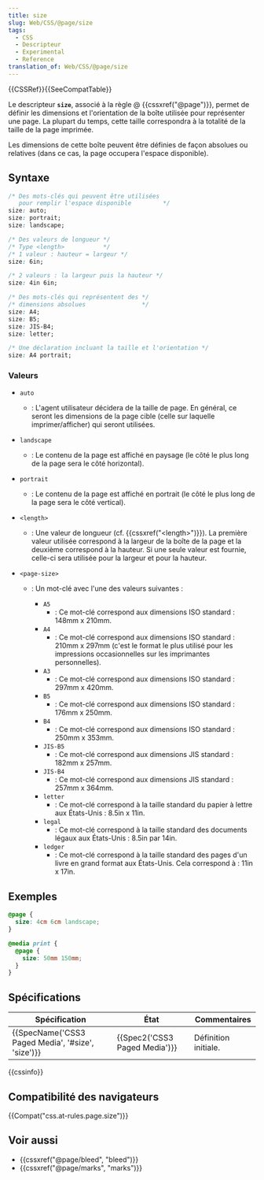```yaml
---
title: size
slug: Web/CSS/@page/size
tags:
  - CSS
  - Descripteur
  - Experimental
  - Reference
translation_of: Web/CSS/@page/size
---
```


{{CSSRef}}{{SeeCompatTable}}

Le descripteur **`size`**, associé à la règle @ {{cssxref("@page")}}, permet de définir les dimensions et l'orientation de la boîte utilisée pour représenter une page. La plupart du temps, cette taille correspondra à la totalité de la taille de la page imprimée.

Les dimensions de cette boîte peuvent être définies de façon absolues ou relatives (dans ce cas, la page occupera l'espace disponible).

## Syntaxe

```css
/* Des mots-clés qui peuvent être utilisées
   pour remplir l'espace disponible         */
size: auto;
size: portrait;
size: landscape;

/* Des valeurs de longueur */
/* Type <length>           */
/* 1 valeur : hauteur = largeur */
size: 6in;

/* 2 valeurs : la largeur puis la hauteur */
size: 4in 6in;

/* Des mots-clés qui représentent des */
/* dimensions absolues                */
size: A4;
size: B5;
size: JIS-B4;
size: letter;

/* Une déclaration incluant la taille et l'orientation */
size: A4 portrait;
```

### Valeurs

- `auto`
  - : L'agent utilisateur décidera de la taille de page. En général, ce seront les dimensions de la page cible (celle sur laquelle imprimer/afficher) qui seront utilisées.
- `landscape`
  - : Le contenu de la page est affiché en paysage (le côté le plus long de la page sera le côté horizontal).
- `portrait`
  - : Le contenu de la page est affiché en portrait (le côté le plus long de la page sera le côté vertical).
- `<length>`
  - : Une valeur de longueur (cf. {{cssxref("&lt;length&gt;")}}). La première valeur utilisée correspond à la largeur de la boîte de la page et la deuxième correspond à la hauteur. Si une seule valeur est fournie, celle-ci sera utilisée pour la largeur et pour la hauteur.
- `<page-size>`

  - : Un mot-clé avec l'une des valeurs suivantes :

    - `A5`
      - : Ce mot-clé correspond aux dimensions ISO standard : 148mm x 210mm.
    - `A4`
      - : Ce mot-clé correspond aux dimensions ISO standard : 210mm x 297mm (c'est le format le plus utilisé pour les impressions occasionnelles sur les imprimantes personnelles).
    - `A3`
      - : Ce mot-clé correspond aux dimensions ISO standard : 297mm x 420mm.
    - `B5`
      - : Ce mot-clé correspond aux dimensions ISO standard : 176mm x 250mm.
    - `B4`
      - : Ce mot-clé correspond aux dimensions ISO standard : 250mm x 353mm.
    - `JIS-B5`
      - : Ce mot-clé correspond aux dimensions JIS standard : 182mm x 257mm.
    - `JIS-B4`
      - : Ce mot-clé correspond aux dimensions JIS standard : 257mm x 364mm.
    - `letter`
      - : Ce mot-clé correspond à la taille standard du papier à lettre aux États-Unis : 8.5in x 11in.
    - `legal`
      - : Ce mot-clé correspond à la taille standard des documents légaux aux États-Unis : 8.5in par 14in.
    - `ledger`
      - : Ce mot-clé correspond à la taille standard des pages d'un livre en grand format aux États-Unis. Cela correspond à : 11in x 17in.

## Exemples

```css
@page {
  size: 4cm 6cm landscape;
}
```

```css
@media print {
  @page {
    size: 50mm 150mm;
  }
}
```

## Spécifications

| Spécification                                                    | État                                     | Commentaires         |
| ---------------------------------------------------------------- | ---------------------------------------- | -------------------- |
| {{SpecName('CSS3 Paged Media', '#size', 'size')}} | {{Spec2('CSS3 Paged Media')}} | Définition initiale. |

{{cssinfo}}

## Compatibilité des navigateurs

{{Compat("css.at-rules.page.size")}}

## Voir aussi

- {{cssxref("@page/bleed", "bleed")}}
- {{cssxref("@page/marks", "marks")}}
